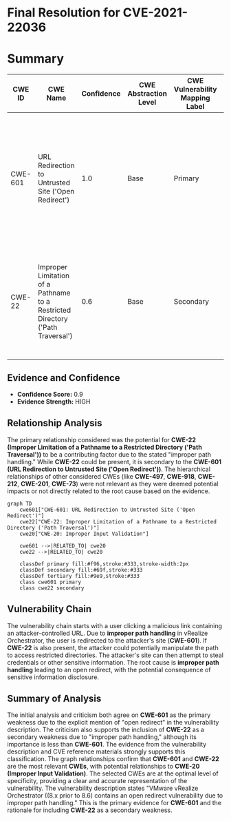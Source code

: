 # Final Resolution for CVE-2021-22036

# Summary
| CWE ID | CWE Name | Confidence | CWE Abstraction Level | CWE Vulnerability Mapping Label | CWE-Vulnerability Mapping Notes |
|---|---|---|---|---|---|
| CWE-601 | URL Redirection to Untrusted Site ('Open Redirect') | 1.0 | Base | Primary | Allowed. The vulnerability description explicitly states an open redirect due to improper path handling, leading to redirection to an attacker-controlled domain. |
| CWE-22 | Improper Limitation of a Pathname to a Restricted Directory ('Path Traversal') | 0.6 | Base | Secondary | Allowed. The "improper path handling" could potentially allow path traversal, although the primary issue is the open redirect. |

## Evidence and Confidence

*   **Confidence Score:** 0.9
*   **Evidence Strength:** HIGH

## Relationship Analysis
The primary relationship considered was the potential for **CWE-22 (Improper Limitation of a Pathname to a Restricted Directory ('Path Traversal'))** to be a contributing factor due to the stated "improper path handling." While **CWE-22** could be present, it is secondary to the **CWE-601 (URL Redirection to Untrusted Site ('Open Redirect'))**. The hierarchical relationships of other considered CWEs (like **CWE-497**, **CWE-918**, **CWE-212**, **CWE-201**, **CWE-73**) were not relevant as they were deemed potential impacts or not directly related to the root cause based on the evidence.

```mermaid
graph TD
    cwe601["CWE-601: URL Redirection to Untrusted Site ('Open Redirect')"]
    cwe22["CWE-22: Improper Limitation of a Pathname to a Restricted Directory ('Path Traversal')"]
    cwe20["CWE-20: Improper Input Validation"]
    
    cwe601 -->|RELATED_TO| cwe20
    cwe22 -->|RELATED_TO| cwe20

    classDef primary fill:#f96,stroke:#333,stroke-width:2px
    classDef secondary fill:#69f,stroke:#333
    classDef tertiary fill:#9e9,stroke:#333
    class cwe601 primary
    class cwe22 secondary
```

## Vulnerability Chain
The vulnerability chain starts with a user clicking a malicious link containing an attacker-controlled URL. Due to **improper path handling** in vRealize Orchestrator, the user is redirected to the attacker's site (**CWE-601**). If **CWE-22** is also present, the attacker could potentially manipulate the path to access restricted directories. The attacker's site can then attempt to steal credentials or other sensitive information. The root cause is **improper path handling** leading to an open redirect, with the potential consequence of sensitive information disclosure.

## Summary of Analysis
The initial analysis and criticism both agree on **CWE-601** as the primary weakness due to the explicit mention of "open redirect" in the vulnerability description. The criticism also supports the inclusion of **CWE-22** as a secondary weakness due to "improper path handling," although its importance is less than **CWE-601**. The evidence from the vulnerability description and CVE reference materials strongly supports this classification. The graph relationships confirm that **CWE-601** and **CWE-22** are the most relevant **CWEs**, with potential relationships to **CWE-20 (Improper Input Validation)**. The selected CWEs are at the optimal level of specificity, providing a clear and accurate representation of the vulnerability.
The vulnerability description states "VMware vRealize Orchestrator ((8.x prior to 8.6) contains an open redirect vulnerability due to improper path handling." This is the primary evidence for **CWE-601** and the rationale for including **CWE-22** as a secondary weakness.